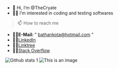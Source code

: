 - 👋 Hi, I’m @TheCryate
- 👨‍💻 I’m interested in coding and testing softwares
> 📫 How to reach me                                                                           
- 🐱‍💻**E-Mail:** " bathankota@hotmail.com "
- 🐱‍💻[LinkedIn](https://linkedin.com/in/cryate)
- 🐱‍💻[Linktree](https://linktr.ee/cryate)
- 🐱‍💻[Stack Overflow](https://stackoverflow.com/users/20669644/cryate)

![Github stats 1](https://github-readme-stats.vercel.app/api?username=TheCryate&show_icons=true&theme=radical) 
![This is an image](https://myoctocat.com/assets/images/base-octocat.svg)




